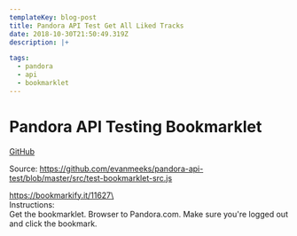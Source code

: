 ```yaml
---
templateKey: blog-post
title: Pandora API Test Get All Liked Tracks
date: 2018-10-30T21:50:49.319Z
description: |+

tags:
  - pandora
  - api
  - bookmarklet
---
```

# Pandora API Testing Bookmarklet

[GitHub](https://github.com/evanmeeks/pandora-api-test)

Source: https://github.com/evanmeeks/pandora-api-test/blob/master/src/test-bookmarklet-src.js

https://bookmarkify.it/11627\
\
Instructions:\
Get the bookmarklet. Browser to Pandora.com. Make sure you're logged out and click the bookmark.
